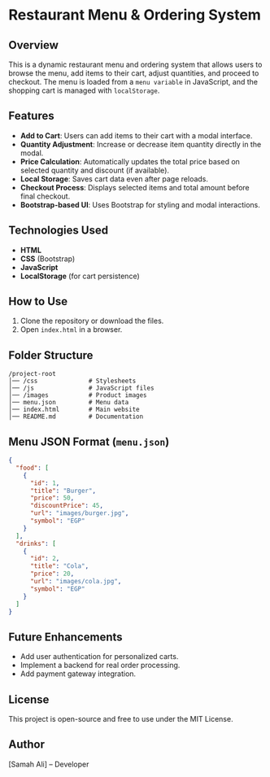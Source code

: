 # Restaurant Menu & Ordering System  

## Overview  
This is a dynamic restaurant menu and ordering system that allows users to browse the menu, add items to their cart, adjust quantities, and proceed to checkout. The menu is loaded from a `menu variable` in JavaScript, and the shopping cart is managed with `localStorage`.  

## Features  
- **Add to Cart**: Users can add items to their cart with a modal interface.  
- **Quantity Adjustment**: Increase or decrease item quantity directly in the modal.  
- **Price Calculation**: Automatically updates the total price based on selected quantity and discount (if available).  
- **Local Storage**: Saves cart data even after page reloads.  
- **Checkout Process**: Displays selected items and total amount before final checkout.  
- **Bootstrap-based UI**: Uses Bootstrap for styling and modal interactions.  

## Technologies Used  
- **HTML**  
- **CSS** (Bootstrap)  
- **JavaScript**  
- **LocalStorage** (for cart persistence)  

## How to Use  
1. Clone the repository or download the files.  
2. Open `index.html` in a browser.  

## Folder Structure  
```
/project-root  
│── /css              # Stylesheets  
│── /js               # JavaScript files  
│── /images           # Product images  
│── menu.json         # Menu data  
│── index.html        # Main website  
│── README.md         # Documentation  
```

## Menu JSON Format (`menu.json`)  
```json
{
  "food": [
    {
      "id": 1,
      "title": "Burger",
      "price": 50,
      "discountPrice": 45,
      "url": "images/burger.jpg",
      "symbol": "EGP"
    }
  ],
  "drinks": [
    {
      "id": 2,
      "title": "Cola",
      "price": 20,
      "url": "images/cola.jpg",
      "symbol": "EGP"
    }
  ]
}
```

## Future Enhancements  
- Add user authentication for personalized carts.  
- Implement a backend for real order processing.  
- Add payment gateway integration.  

## License  
This project is open-source and free to use under the MIT License.  

## Author  
[Samah Ali] – Developer  

